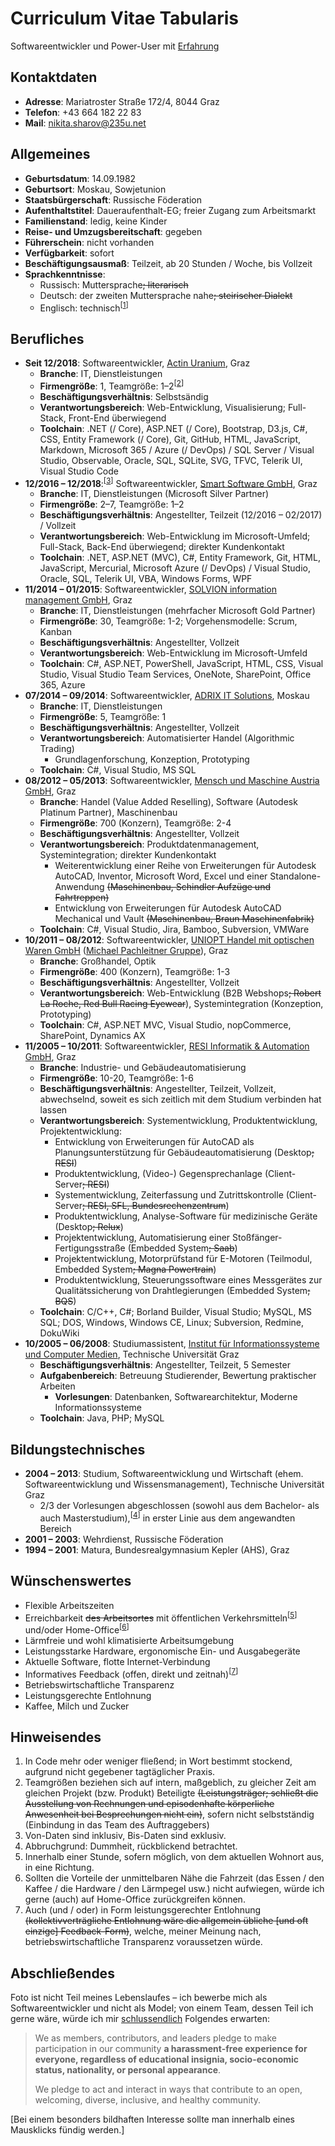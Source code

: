 # Curriculum Vitae Tabularis

Softwareentwickler und Power-User mit [Erfahrung](https://github.com/235u/proposals/blob/master/EzparkTechnology/docs/competence.md)

## Kontaktdaten

- **Adresse**: Mariatroster Straße 172/4, 8044 Graz
- **Telefon**: +43 664 182 22 83
- **Mail**: [nikita.sharov@235u.net](mailto:nikita.sharov@235u.net)

## Allgemeines

- **Geburtsdatum**: 14.09.1982
- **Geburtsort**: Moskau, Sowjetunion
- **Staatsbürgerschaft**: Russische Föderation
- **Aufenthaltstitel**: Daueraufenthalt-EG; freier Zugang zum Arbeitsmarkt
- **Familienstand**: ledig, keine Kinder
- **Reise- und Umzugsbereitschaft**: gegeben
- **Führerschein**: nicht vorhanden
- **Verfügbarkeit**: sofort
- **Beschäftigungsausmaß**: Teilzeit, ab 20 Stunden / Woche, bis Vollzeit
- **Sprachkenntnisse**:
  - Russisch: Muttersprache<del>; literarisch</del>
  - Deutsch: der zweiten Muttersprache nahe<del>; steirischer Dialekt</del>
  - Englisch: technisch<sup>[<a href="#english">1</a>]</sup>

## Berufliches

- **Seit 12/2018**: Softwareentwickler, [Actin Uranium](https://235u.net), Graz
  - **Branche**: IT, Dienstleistungen
  - **Firmengröße**: 1, Teamgröße: 1–2<sup>[<a href="#team-sizes">2</a>]
  - **Beschäftigungsverhältnis**: Selbstsändig
  - **Verantwortungsbereich**: Web-Entwicklung, Visualisierung; Full-Stack, Front-End überwiegend
  - **Toolchain**: .NET (/ Core), ASP.NET (/ Core), Bootstrap, D3.js, C#, CSS, Entity Framework (/ Core), Git, GitHub, HTML, JavaScript, Markdown, Microsoft 365 / Azure (/ DevOps) / SQL Server / Visual Studio, Observable, Oracle, SQL, SQLite, SVG, TFVC, Telerik UI, Visual Studio Code
- **12/2016 – 12/2018**:<sup>[<a href="#timespans">3</a>]</sup> Softwareentwickler, [Smart Software GmbH](https://www.solvion.net/), Graz
  - **Branche**: IT, Dienstleistungen (Microsoft Silver Partner)
  - **Firmengröße**: 2–7, Teamgröße: 1–2
  - **Beschäftigungsverhältnis**: Angestellter, Teilzeit (12/2016 – 02/2017) / Vollzeit
  - **Verantwortungsbereich**: Web-Entwicklung im Microsoft-Umfeld; Full-Stack, Back-End überwiegend; direkter Kundenkontakt
  - **Toolchain**: .NET, ASP.NET (MVC), C#, Entity Framework, Git, HTML, JavaScript, Mercurial, Microsoft Azure (/ DevOps) / Visual Studio, Oracle, SQL, Telerik UI, VBA, Windows Forms, WPF
- **11/2014 – 01/2015**: Softwareentwickler, [SOLVION information management GmbH](https://www.solvion.net/), Graz
  - **Branche**: IT, Dienstleistungen (mehrfacher Microsoft Gold Partner)
  - **Firmengröße**: 30, Teamgröße: 1-2; Vorgehensmodelle: Scrum, Kanban
  - **Beschäftigungsverhältnis**: Angestellter, Vollzeit
  - **Verantwortungsbereich**: Web-Entwicklung im Microsoft-Umfeld
  - **Toolchain**: C#, ASP.NET, PowerShell, JavaScript, HTML, CSS, Visual Studio, Visual Studio Team Services, OneNote, SharePoint, Office 365, Azure
- **07/2014 – 09/2014**: Softwareentwickler, [ADRIX IT Solutions](https://web.archive.org/web/20140701201452/http://adrix.ru/en/), Moskau
  - **Branche**: IT, Dienstleistungen
  - **Firmengröße**: 5, Teamgröße: 1
  - **Beschäftigungsverhältnis**: Angestellter, Vollzeit
  - **Verantwortungsbereich**: Automatisierter Handel (Algorithmic Trading)
    - Grundlagenforschung, Konzeption, Prototyping
  - **Toolchain**: C#, Visual Studio, MS SQL
- **08/2012 – 05/2013**: Softwareentwickler, [Mensch und Maschine Austria GmbH](https://www.mum.at/), Graz
  - **Branche**: Handel (Value Added Reselling), Software (Autodesk Platinum Partner), Maschinenbau
  - **Firmengröße**: 700 (Konzern), Teamgröße: 2-4
  - **Beschäftigungsverhältnis**: Angestellter, Vollzeit
  - **Verantwortungsbereich**: Produktdatenmanagement, Systemintegration; direkter Kundenkontakt
    - Weiterentwicklung einer Reihe von Erweiterungen für Autodesk AutoCAD, Inventor, Microsoft Word, Excel und einer Standalone-Anwendung <del>(Maschinenbau, Schindler Aufzüge und Fahrtreppen)</del>
    - Entwicklung von Erweiterungen für Autodesk AutoCAD Mechanical und Vault <del>(Maschinenbau, Braun Maschinenfabrik)</del>
  - **Toolchain**: C#, Visual Studio, Jira, Bamboo, Subversion, VMWare
- **10/2011 – 08/2012**: Softwareentwickler, [UNIOPT Handel mit optischen Waren GmbH](https://web.archive.org/web/20110131112105/http://www.uniopt.at/) ([Michael Pachleitner Gruppe](https://www.michaelpachleitnergroup.com/)), Graz
  - **Branche**: Großhandel, Optik
  - **Firmengröße**: 400 (Konzern), Teamgröße: 1-3
  - **Beschäftigungsverhältnis**: Angestellter, Vollzeit
  - **Verantwortungsbereich**: Web-Entwicklung (B2B Webshops<del>; Robert La Roche, Red Bull Racing Eyewear</del>), Systemintegration (Konzeption, Prototyping)
  - **Toolchain**: C#, ASP.NET MVC, Visual Studio, nopCommerce, SharePoint, Dynamics AX
- **11/2005 – 10/2011**: Softwareentwickler, [RESI Informatik & Automation GmbH](http://www.resi.cc/), Graz
  - **Branche**: Industrie- und Gebäudeautomatisierung
  - **Firmengröße**: 10-20, Teamgröße: 1-6
  - **Beschäftigungsverhältnis**: Angestellter, Teilzeit, Vollzeit, abwechselnd, soweit es sich zeitlich mit dem Studium verbinden hat lassen
  - **Verantwortungsbereich**: Systementwicklung, Produktentwicklung, Projektentwicklung:
    - Entwicklung von Erweiterungen für AutoCAD als Planungsunterstützung für Gebäudeautomatisierung (Desktop<del>; RESI</del>)
    - Produktentwicklung, (Video-) Gegensprechanlage (Client-Server<del>; RESI</del>)
    - Systementwicklung, Zeiterfassung und Zutrittskontrolle (Client-Server<del>; RESI, SFL, Bundesrechenzentrum</del>)
    - Produktentwicklung, Analyse-Software für medizinische Geräte (Desktop<del>; Relux</del>)
    - Projektentwicklung, Automatisierung einer Stoßfänger-Fertigungsstraße (Embedded System<del>; Saab</del>)
    - Projektentwicklung, Motorprüfstand für E-Motoren (Teilmodul, Embedded System<del>; Magna Powertrain</del>)
    - Produktentwicklung, Steuerungssoftware eines Messgerätes zur Qualitätssicherung von Drahtlegierungen (Embedded System<del>; BQS</del>)
  - **Toolchain**: C/C++, C#; Borland Builder, Visual Studio; MySQL, MS SQL; DOS, Windows, Windows CE, Linux; Subversion, Redmine, DokuWiki
- **10/2005 – 06/2008**: Studiumassistent, [Institut für Informationssysteme und Computer Medien](https://web.archive.org/web/20080625095025/http://iicm.tugraz.at/), Technische Universität Graz
  - **Beschäftigungsverhältnis**: Angestellter, Teilzeit, 5 Semester
  - **Aufgabenbereich**: Betreuung Studierender, Bewertung praktischer Arbeiten
    - **Vorlesungen**: Datenbanken, Softwarearchitektur, Moderne Informationssysteme
  - **Toolchain**: Java, PHP; MySQL

## Bildungstechnisches

- **2004 – 2013**: Studium, Softwareentwicklung und Wirtschaft (ehem. Softwareentwicklung und Wissensmanagement), Technische Universität Graz
  - 2/3 der Vorlesungen abgeschlossen (sowohl aus dem Bachelor- als auch Masterstudium),<sup>[<a href="#study">4</a>]</sup> in erster Linie aus dem angewandten Bereich
- **2001 – 2003**: Wehrdienst, Russische Föderation
- **1994 – 2001**: Matura, Bundesrealgymnasium Kepler (AHS), Graz

## Wünschenswertes

- Flexible Arbeitszeiten
- Erreichbarkeit <del>des Arbeitsortes</del> mit öffentlichen Verkehrsmitteln<sup>[<a href="#accessibility">5</a>]</sup> und/oder Home-Office<sup>[<a href="#home-office">6</a>]</sup>
- Lärmfreie und wohl klimatisierte Arbeitsumgebung
- Leistungsstarke Hardware, ergonomische Ein- und Ausgabegeräte
- Aktuelle Software, flotte Internet-Verbindung
- Informatives Feedback (offen, direkt und zeitnah)<sup>[<a href="#feedback">7</a>]</sup>
- Betriebswirtschaftliche Transparenz
- Leistungsgerechte Entlohnung
- Kaffee, Milch und Zucker

## Hinweisendes

<ol>
<li id="english">In Code mehr oder weniger fließend; in Wort bestimmt stockend, aufgrund nicht gegebener tagtäglicher Praxis.</li>
<li id="team-sizes">Teamgrößen beziehen sich auf intern, maßgeblich, zu gleicher Zeit am gleichen Projekt (bzw. Produkt) Beteiligte <del>(Leistungsträger; schließt die Ausstellung von Rechnungen und episodenhafte körperliche Anwesenheit bei Besprechungen nicht ein)</del>, sofern nicht selbstständig (Einbindung in das Team des Auftraggebers)
</li>
<li id="timespans">Von-Daten sind inklusiv, Bis-Daten sind exklusiv.</li>
<li id="study">Abbruchgrund: Dummheit, rückblickend betrachtet.</li>
<li id="accessibility">Innerhalb einer Stunde, sofern möglich, von dem aktuellen Wohnort aus, in eine Richtung.</li>
<li id="home-office">Sollten die Vorteile der unmittelbaren Nähe die Fahrzeit (das Essen / den Kaffee / die Hardware / den Lärmpegel usw.) nicht aufwiegen, würde ich gerne (auch) auf Home-Office zurückgreifen können.</li>
<li id="feedback">Auch (und / oder) in Form leistungsgerechter Entlohnung <del>(kollektivverträgliche Entlohnung wäre die allgemein übliche [und oft einzige] Feedback-Form)</del>, welche, meiner Meinung nach, betriebswirtschaftliche Transparenz voraussetzen würde.</li> 
</ol>

## Abschließendes

Foto ist nicht Teil meines Lebenslaufes – ich bewerbe mich als Softwareentwickler und nicht als Model; von einem Team, dessen Teil ich gerne wäre, würde ich mir [schlussendlich](https://github.com/nikita-sharov/.github/blob/master/CODE_OF_CONDUCT.md) Folgendes erwarten:

> We as members, contributors, and leaders pledge to make participation in our community **a harassment-free experience for everyone, regardless of educational insignia, socio-economic status, nationality, or personal appearance**.
>
> We pledge to act and interact in ways that contribute to an open, welcoming, diverse, inclusive, and healthy community.

[Bei einem besonders bildhaften Interesse sollte man innerhalb eines Mausklicks fündig werden.]